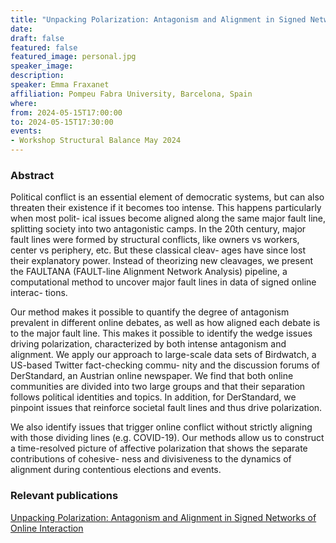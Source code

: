 ```yaml
---
title: "Unpacking Polarization: Antagonism and Alignment in Signed Networks of Online Interaction"
date:
draft: false
featured: false
featured_image: personal.jpg
speaker_image:
description:
speaker: Emma Fraxanet
affiliation: Pompeu Fabra University, Barcelona, Spain
where:
from: 2024-05-15T17:00:00
to: 2024-05-15T17:30:00
events:
- Workshop Structural Balance May 2024 
---
```


### Abstract


Political conflict is an essential element of democratic systems, but can also threaten
their existence if it becomes too intense. This happens particularly when most polit-
ical issues become aligned along the same major fault line, splitting society into two
antagonistic camps. In the 20th century, major fault lines were formed by structural
conflicts, like owners vs workers, center vs periphery, etc. But these classical cleav-
ages have since lost their explanatory power. Instead of theorizing new cleavages,
we present the FAULTANA (FAULT-line Alignment Network Analysis) pipeline, a
computational method to uncover major fault lines in data of signed online interac-
tions. 

Our method makes it possible to quantify the degree of antagonism prevalent
in different online debates, as well as how aligned each debate is to the major
fault line. This makes it possible to identify the wedge issues driving polarization,
characterized by both intense antagonism and alignment. We apply our approach
to large-scale data sets of Birdwatch, a US-based Twitter fact-checking commu-
nity and the discussion forums of DerStandard, an Austrian online newspaper. We
find that both online communities are divided into two large groups and that their
separation follows political identities and topics. In addition, for DerStandard, we
pinpoint issues that reinforce societal fault lines and thus
drive polarization. 

We
also identify issues that trigger online conflict without strictly aligning with those
dividing lines (e.g. COVID-19). Our methods allow us to construct a time-resolved
picture of affective polarization that shows the separate contributions of cohesive-
ness and divisiveness to the dynamics of alignment during contentious elections and
events.

### Relevant publications 

[Unpacking Polarization: Antagonism and
Alignment in Signed Networks of Online Interaction](Unpacking_Polarization_Emma_Fraxanet.pdf)
